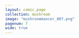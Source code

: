 ```yaml
---
layout: comic_page
collection: mushroom
image: "mushroommancer_007.png"
pagenum: 7
wide: true
---
```


